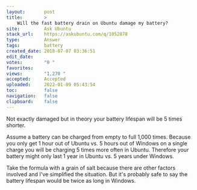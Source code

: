```yaml
---
layout:       post
title:        >
    Will the fast battery drain on Ubuntu damage my battery?
site:         Ask Ubuntu
stack_url:    https://askubuntu.com/q/1052878
type:         Answer
tags:         battery
created_date: 2018-07-07 03:36:51
edit_date:    
votes:        "0 "
favorites:    
views:        "1,270 "
accepted:     Accepted
uploaded:     2022-01-09 05:43:54
toc:          false
navigation:   false
clipboard:    false
---
```


Not exactly damaged but in theory your battery lifespan will be 5 times shorter.

Assume a battery can be charged from empty to full 1,000 times. Because you only get 1 hour out of Ubuntu vs. 5 hours out of Windows on a single charge you will be charging 5 times more often in Ubuntu. Therefore your battery might only last 1 year in Ubuntu vs. 5 years under Windows.

Take the formula with a grain of salt because there are other factors involved and I've simplified the situation. But it's probably safe to say the battery lifespan would be twice as long in Windows.
